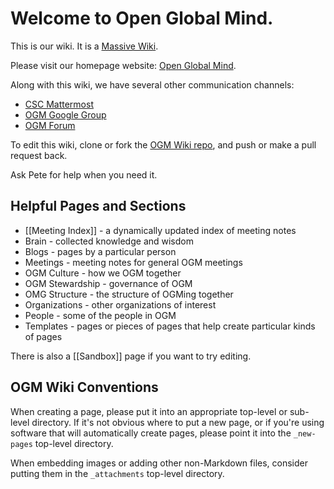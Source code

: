 # Welcome to Open Global Mind.

This is our wiki. It is a [Massive Wiki](https://massive.wiki/).

Please visit our homepage website: [Open Global Mind](https://www.openglobalmind.com/).

Along with this wiki, we have several other communication channels:

- [CSC Mattermost](https://chat.collectivesensecommons.org)
- [OGM Google Group](https://groups.google.com/g/openglobalmind/)
- [OGM Forum](https://forum.openglobalmind.com/)

To edit this wiki, clone or fork the [OGM Wiki repo](https://github.com/OpenGlobalMind/ogm-wiki), and push or make a pull request back.

Ask Pete for help when you need it.

## Helpful Pages and Sections

- [[Meeting Index]] - a dynamically updated index of meeting notes
- Brain - collected knowledge and wisdom
- Blogs - pages by a particular person
- Meetings - meeting notes for general OGM meetings
- OGM Culture - how we OGM together
- OGM Stewardship - governance of OGM
- OMG Structure - the structure of OGMing together
- Organizations - other organizations of interest
- People - some of the people in OGM
- Templates - pages or pieces of pages that help create particular kinds of pages

There is also a [[Sandbox]] page if you want to try editing.

## OGM Wiki Conventions

When creating a page, please put it into an appropriate top-level or sub-level directory.  If it's not obvious where to put a new page, or if you're using software that will automatically create pages, please point it into the `_new-pages` top-level directory.

When embedding images or adding other non-Markdown files, consider putting them in the `_attachments` top-level directory.
